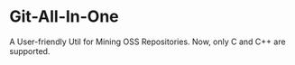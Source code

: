 # Git-All-In-One
A User-friendly Util for Mining OSS Repositories.
Now, only C and C++ are supported.
